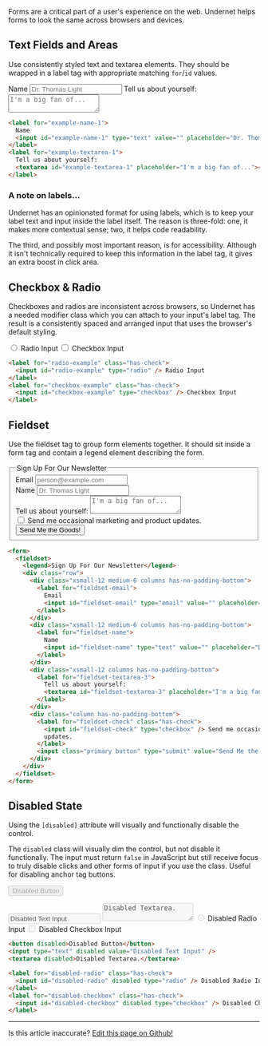 Forms are a critical part of a user's experience on the web. Undernet helps forms to look the same across browsers and devices.

## Text Fields and Areas

Use consistently styled text and textarea elements. They should be wrapped in a label tag with appropriate matching `for`/`id` values.

<label for="example-name-1">
  Name
  <input id="example-name-1" type="text" value="" placeholder="Dr. Thomas Light" />
</label>
<label for="fieldset-textarea-1">
  Tell us about yourself:
  <textarea id="fieldset-textarea-1" placeholder="I'm a big fan of..."></textarea>
</label>

```html
<label for="example-name-1">
  Name
  <input id="example-name-1" type="text" value="" placeholder="Dr. Thomas Light" />
</label>
<label for="example-textarea-1">
  Tell us about yourself:
  <textarea id="example-textarea-1" placeholder="I'm a big fan of..."></textarea>
</label>
```

### A note on labels...

Undernet has an opinionated format for using labels, which is to keep your label text and input inside the label itself. The reason is three-fold: one, it makes more contextual sense; two, it helps code readability.

The third, and possibly most important reason, is for accessibility. Although it isn't technically required to keep this information in the label tag, it gives an extra boost in click area.

## Checkbox & Radio

Checkboxes and radios are inconsistent across browsers, so Undernet has a needed modifier class which you can attach to your input's label tag. The result is a consistently spaced and arranged input that uses the browser's default styling.

<label for="radio-example" class="has-check">
  <input id="radio-example" type="radio" /> Radio Input
</label>
<label for="checkbox-example" class="has-check">
  <input id="checkbox-example" type="checkbox" /> Checkbox Input
</label>

```html
<label for="radio-example" class="has-check">
  <input id="radio-example" type="radio" /> Radio Input
</label>
<label for="checkbox-example" class="has-check">
  <input id="checkbox-example" type="checkbox" /> Checkbox Input
</label>
```

## Fieldset

Use the fieldset tag to group form elements together. It should sit inside a form tag and contain a legend element describing the form.

<form>
  <fieldset>
    <legend>Sign Up For Our Newsletter</legend>
    <div class="row">
      <div class="xsmall-12 medium-6 columns has-no-padding-bottom">
        <label for="fieldset-email">
          Email
          <input id="fieldset-email" type="email" value="" placeholder="person@example.com" />
        </label>
      </div>
      <div class="xsmall-12 medium-6 columns has-no-padding-bottom">
        <label for="fieldset-name">
          Name
          <input id="fieldset-name" type="text" value="" placeholder="Dr. Thomas Light" />
        </label>
      </div>
      <div class="xsmall-12 columns has-no-padding-bottom">
        <label for="fieldset-textarea-3">
          Tell us about yourself:
          <textarea id="fieldset-textarea-3" placeholder="I'm a big fan of..."></textarea>
        </label>
      </div>
      <div class="column has-no-padding-bottom">
        <label for="fieldset-check" class="has-check">
          <input id="fieldset-check" type="checkbox" /> Send me occasional marketing and product
          updates.
        </label>
        <input class="primary button" type="submit" value="Send Me the Goods!" />
      </div>
    </div>
  </fieldset>
</form>

```html
<form>
  <fieldset>
    <legend>Sign Up For Our Newsletter</legend>
    <div class="row">
      <div class="xsmall-12 medium-6 columns has-no-padding-bottom">
        <label for="fieldset-email">
          Email
          <input id="fieldset-email" type="email" value="" placeholder="person@example.com" />
        </label>
      </div>
      <div class="xsmall-12 medium-6 columns has-no-padding-bottom">
        <label for="fieldset-name">
          Name
          <input id="fieldset-name" type="text" value="" placeholder="Dr. Thomas Light" />
        </label>
      </div>
      <div class="xsmall-12 columns has-no-padding-bottom">
        <label for="fieldset-textarea-3">
          Tell us about yourself:
          <textarea id="fieldset-textarea-3" placeholder="I'm a big fan of..."></textarea>
        </label>
      </div>
      <div class="column has-no-padding-bottom">
        <label for="fieldset-check" class="has-check">
          <input id="fieldset-check" type="checkbox" /> Send me occasional marketing and product
          updates.
        </label>
        <input class="primary button" type="submit" value="Send Me the Goods!" />
      </div>
    </div>
  </fieldset>
</form>
```

## Disabled State

Using the `[disabled]` attribute will visually and functionally disable the control.

The `disabled` class will visually dim the control, but not disable it functionally. The input must return `false` in JavaScript but still receive focus to truly disable clicks and other forms of input if you use the class. Useful for disabling anchor tag buttons.

<button disabled class="has-no-margin-bottom">Disabled Button</button>

<input type="text" disabled value="Disabled Text Input" />

<textarea disabled>Disabled Textarea.</textarea>

<label for="disabled-radio" class="has-check">
  <input id="disabled-radio" disabled type="radio" /> Disabled Radio Input
</label>
<label for="disabled-checkbox" class="has-check">
  <input id="disabled-checkbox" disabled type="checkbox" /> Disabled Checkbox Input
</label>

```html
<button disabled>Disabled Button</button>
<input type="text" disabled value="Disabled Text Input" />
<textarea disabled>Disabled Textarea.</textarea>

<label for="disabled-radio" class="has-check">
  <input id="disabled-radio" disabled type="radio" /> Disabled Radio Input
</label>
<label for="disabled-checkbox" class="has-check">
  <input id="disabled-checkbox" disabled type="checkbox" /> Disabled Checkbox Input
</label>
```

<hr />
<p class="has-right-text">Is this article inaccurate? <a href="https://github.com/geotrev/undernet/tree/master/docs/forms.md">Edit this page on Github!</a></p>
